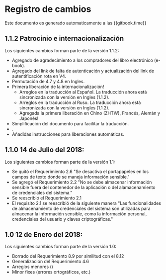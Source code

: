 # Registro de cambios

Este documento es generado automaticamente a las {{gitbook.time}}

## 1.1.2 Patrocinio e internacionalización
Los siguientes cambios forman parte de la versión 1.1.2:

- Agregado de agradecimiento a los compradores del libro electrónico (e-book).
- Agregado del link de falta de autenticación y actualización del link de autentificación rota en V4.
- Permutación de 4.7 y 4.8 en Ingles.
- Primera liberación de la internacionalización!
  - Arreglos en la traducción al Español. La traducción ahora está sincronizada con la versión en Ingles (1.1.2).
  - Arreglos en la traducción al Ruso. La traducción ahora está sincronizada con la versión en Ingles (1.1.2).
  - Agregada la primera liberación en Chino (ZHTW), Francés, Alemán y Japonés!
- Simplificación del documento para facilitar la traducción.
- .
- Añadidas instrucciones para liberaciones automáticas.

## 1.1.0 14 de Julio del 2018:
Los siguientes cambios forman parte de la versión 1.1:

- Se quitó el Requerimiento 2.6 "Se desactiva el portapapeles en los campos de texto donde se maneja información sensible."
- Se agregó el Requerimiento 2.2 "No se debe almacenar información sensible fuera del contenedor de la aplicación o del alamacenamiento de credenciales del sistema."
- Se reescribió el Requerimiento 2.1 
- El requisito 2.1 se reescribió de la siguiente manera "Las funcionalidades de almacenamiento de credenciales del sistema son utilizadas para almacenar la información sensible, como la información personal, credenciales del usuario y claves criptográficas."

## 1.0 12 de Enero del 2018:
Los siguientes cambios forman parte de la versión 1.0:
- Borrado del Requerimiento 8.9 por similitud con el 8.12
- Generalización del Requerimiento 4.6
- Arreglos menores ()
- Minor fixes (errores ortográficos, etc.)
